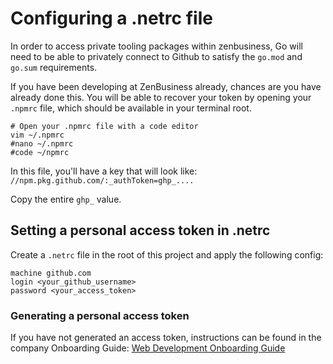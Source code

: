 # Configuring a .netrc file

In order to access private tooling packages within zenbusiness, Go will need to be able to privately connect to Github to satisfy the `go.mod` and `go.sum` requirements.

If you have been developing at ZenBusiness already, chances are you have already done this. You will be able to recover your token by opening your `.npmrc` file, which should be
available in your terminal root.

```shell
# Open your .npmrc file with a code editor
vim ~/.npmrc 
#nano ~/.npmrc 
#code ~/npmrc 
```

In this file, you'll have a key that will look like:
`//npm.pkg.github.com/:_authToken=ghp_....`

Copy the entire `ghp_` value.

## Setting a personal access token in .netrc
Create a `.netrc` file in the root of this project and apply the following config:

```text
machine github.com
login <your_github_username>
password <your_access_token>
```

### Generating a personal access token
If you have not generated an access token, instructions can be found in the company Onboarding Guide:
[Web Development Onboarding Guide](https://counsl.atlassian.net/wiki/spaces/ENG/pages/1668513807/Web+Development+Onboarding+Guide)
